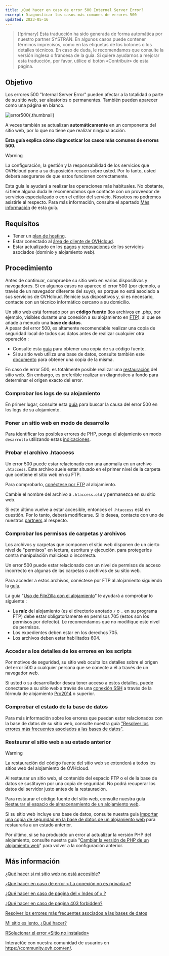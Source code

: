 ```yaml
---
title: ¿Qué hacer en caso de error 500 Internal Server Error?
excerpt: Diagnosticar los casos más comunes de errores 500
updated: 2023-05-16
---
```


> [!primary]
> Esta traducción ha sido generada de forma automática por nuestro partner SYSTRAN. En algunos casos puede contener términos imprecisos, como en las etiquetas de los botones o los detalles técnicos. En caso de duda, le recomendamos que consulte la versión inglesa o francesa de la guía. Si quiere ayudarnos a mejorar esta traducción, por favor, utilice el botón «Contribuir» de esta página.
>

## Objetivo

Los errores 500 "Internal Server Error" pueden afectar a la totalidad o parte de su sitio web, ser aleatorios o permanentes. También pueden aparecer como una página en blanco.

![error500](images/error-500-2.png){.thumbnail}

A veces también se actualizan **automáticamente** en un componente del sitio web, por lo que no tiene que realizar ninguna acción.

**Esta guía explica cómo diagnosticar los casos más comunes de errores 500.**

> [!warning]
>
> La configuración, la gestión y la responsabilidad de los servicios que OVHcloud pone a su disposición recaen sobre usted. Por lo tanto, usted deberá asegurarse de que estos funcionen correctamente.
>
> Esta guía le ayudará a realizar las operaciones más habituales. No obstante, si tiene alguna duda le recomendamos que contacte con un proveedor de servicios especializado o con el editor del servicio. Nosotros no podremos asistirle al respecto. Para más información, consulte el apartado [Más información](#gofurther) de esta guía.
>

## Requisitos

- Tener un [plan de hosting](https://www.ovhcloud.com/es-es/web-hosting/).
- Estar conectado al [área de cliente de OVHcloud](https://www.ovh.com/auth/?action=gotomanager&from=https://www.ovh.es/&ovhSubsidiary=es).
- Estar actualizado en los [pagos](/pages/account_and_service_management/managing_billing_payments_and_services/invoice_management#pay-bills) y [renovaciones](/pages/account_and_service_management/managing_billing_payments_and_services/how_to_use_automatic_renewal#renewal-management) de los servicios asociados (dominio y alojamiento web).

## Procedimiento

Antes de continuar, compruebe su sitio web en varios dispositivos y navegadores. Si en algunos casos no aparece el error 500 (por ejemplo, a través de un navegador diferente del suyo), es porque no está asociado a sus servicios de OVHcloud. Reinicie sus dispositivos y, si es necesario, contacte con un técnico informático cercano a su domicilio.

Un sitio web está formado por un **código fuente** (los archivos en .php, por ejemplo, visibles durante una conexión a su alojamiento en [FTP](/pages/web_cloud/web_hosting/ftp_connection)), al que se añade a menudo una **base de datos**.
<br>A pesar del error 500, es altamente recomendable realizar una copia de seguridad local de todos sus datos antes de realizar cualquier otra operación :

- Consulte esta [guía](/pages/web_cloud/web_hosting/ftp_filezilla_user_guide) para obtener una copia de su código fuente.
- Si su sitio web utiliza una base de datos, consulte también este [documento](/pages/web_cloud/web_hosting/sql_database_export) para obtener una copia de la misma.

En caso de error 500, es totalmente posible realizar una [restauración](#restore) del sitio web. Sin embargo, es preferible realizar un diagnóstico a fondo para determinar el origen exacto del error.

### Comprobar los logs de su alojamiento

En primer lugar, consulte esta [guía](/pages/web_cloud/web_hosting/logs_and_statistics) para buscar la causa del error 500 en los logs de su alojamiento.

### Poner un sitio web en modo de desarrollo

Para identificar los posibles errores de PHP, ponga el alojamiento en modo `desarrollo` utilizando estas [indicaciones](/pages/web_cloud/web_hosting/configure_your_web_hosting#2-comprobar-la-configuracion-del-alojamiento-web).

### Probar el archivo .htaccess

Un error 500 puede estar relacionado con una anomalía en un archivo `.htaccess`. Este archivo suele estar situado en el primer nivel de la carpeta que contiene el sitio web en su FTP.

Para comprobarlo, [conéctese por FTP](/pages/web_cloud/web_hosting/ftp_connection) al alojamiento.

Cambie el nombre del archivo a `.htaccess.old` y permanezca en su sitio web.

Si este último vuelve a estar accesible, entonces el `.htaccess` está en cuestión. Por lo tanto, deberá modificarse. Si lo desea, contacte con uno de nuestros [partners](https://partner.ovhcloud.com/es-es/directory/) al respecto.

### Comprobar los permisos de carpetas y archivos

Los archivos y carpetas que componen el sitio web disponen de un cierto nivel de "permisos" en lectura, escritura y ejecución. para protegerlos contra manipulación maliciosa o incorrecta.

Un error 500 puede estar relacionado con un nivel de permisos de acceso incorrecto en algunas de las carpetas o archivos de su sitio web.

Para acceder a estos archivos, conéctese por FTP al alojamiento siguiendo la [guía](/pages/web_cloud/web_hosting/ftp_connection).

La guía "[Uso de FileZilla con el alojamiento](/pages/web_cloud/web_hosting/ftp_filezilla_user_guide#permisos-de-los-archivos-y-carpetas)" le ayudará a comprobar lo siguiente :

- La **raíz** del alojamiento (es el directorio anotado `/` o `.` en su programa FTP) debe estar obligatoriamente en permisos 705 (estos son los permisos por defecto). Le recomendamos que no modifique este nivel de permisos.
- Los expedientes deben estar en los derechos 705.
- Los archivos deben estar habilitados 604.

### Acceder a los detalles de los errores en los scripts

Por motivos de seguridad, su sitio web oculta los detalles sobre el origen del error 500 a cualquier persona que se conecte a él a través de un navegador web.

Si usted o su desarrollador desea tener acceso a estos detalles, puede conectarse a su sitio web a través de una [conexión SSH](/pages/web_cloud/web_hosting/ssh_on_webhosting) a través de la fórmula de alojamiento [Pro2014](https://www.ovhcloud.com/es-es/web-hosting/professional-offer/) o superior.

### Comprobar el estado de la base de datos

Para más información sobre los errores que puedan estar relacionados con la base de datos de su sitio web, consulte nuestra guía ["Resolver los errores más frecuentes asociados a las bases de datos"](/pages/web_cloud/web_hosting/diagnosis_database_errors).

### Restaurar el sitio web a su estado anterior <a name="restore"></a>

> [!warning]
>
> La restauración del código fuente del sitio web se extenderá a todos los sitios web del alojamiento de OVHcloud.
> 
> Al restaurar un sitio web, el contenido del espacio FTP o el de la base de datos se sustituyen por una copia de seguridad. No podrá recuperar los datos del servidor justo antes de la restauración.
>

Para restaurar el código fuente del sitio web, consulte nuestra guía [Restaurar el espacio de almacenamiento de un alojamiento web](/pages/web_cloud/web_hosting/ftp_save_and_backup).

Si su sitio web incluye una base de datos, consulte nuestra guía [Importar una copia de seguridad en la base de datos de un alojamiento web](/pages/web_cloud/web_hosting/sql_importing_mysql_database#restaurar-una-copia-de-seguridad-desde-el-area-de-cliente) para restaurarla a un estado anterior.

Por último, si se ha producido un error al actualizar la versión PHP del alojamiento, consulte nuestra guía "[Cambiar la versión de PHP de un alojamiento web](/pages/web_cloud/web_hosting/configure_your_web_hosting)" para volver a la configuración anterior.

## Más información <a name="gofurther"></a>

[¿Qué hacer si mi sitio web no está accesible?](/pages/web_cloud/web_hosting/diagnostic-website-not-accessible)

[¿Qué hacer en caso de error « La conexión no es privada »?](/pages/web_cloud/web_hosting/diagnostic-not-secured)

[¿Qué hacer en caso de página del « Index of » ?](/pages/web_cloud/web_hosting/diagnostic-index-of)

[¿Qué hacer en caso de página 403 forbidden?](/pages/web_cloud/web_hosting/diagnostic_403_forbidden)

[Resolver los errores más frecuentes asociados a las bases de datos](/pages/web_cloud/web_hosting/diagnosis_database_errors)

[Mi sitio es lento. ¿Qué hacer?](/pages/web_cloud/web_hosting/diagnostic_slownesses)

[RSolucionar el error «Sitio no instalado»](/pages/web_cloud/web_hosting/multisites_website_not_installed)

Interactúe con nuestra comunidad de usuarios en <https://community.ovh.com/en/>.
